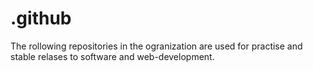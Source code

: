 # .github
The rollowing repositories in the ogranization are used for practise and stable relases to software and web-development.
